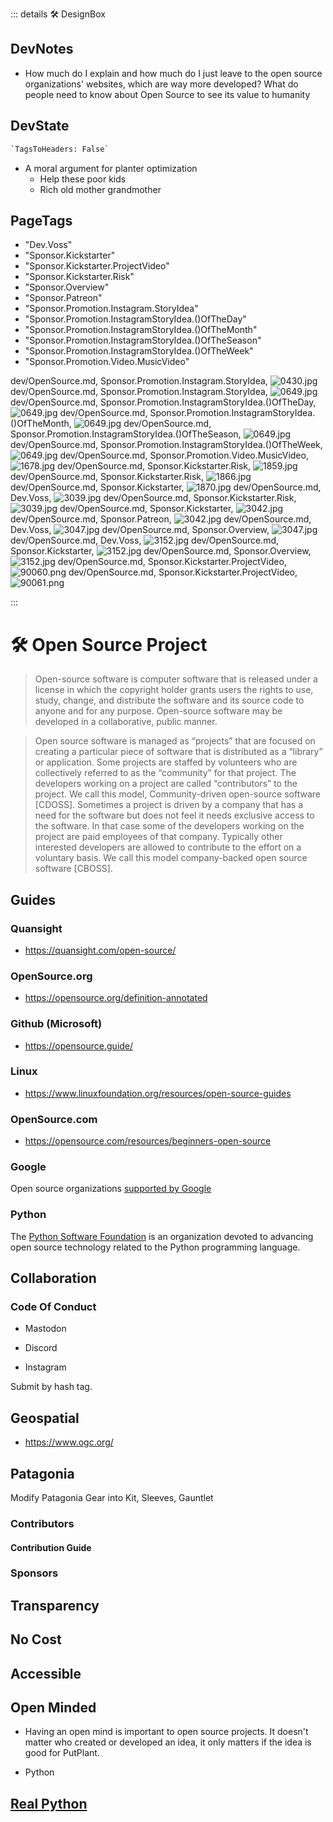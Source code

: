 ::: details 🛠 <dev>DesignBox</dev>

## DevNotes

- How much do I explain and how much do I just leave to the open source organizations' websites, which are way more developed? What do people need to know about Open Source to see its value to humanity  

## DevState

```py
`TagsToHeaders: False`
```

- A moral argument for planter optimization
    - Help these poor kids
    - Rich old mother grandmother

<h2>PageTags</h2>

- "Dev.Voss"
- "Sponsor.Kickstarter"
- "Sponsor.Kickstarter.ProjectVideo"
- "Sponsor.Kickstarter.Risk"
- "Sponsor.Overview"
- "Sponsor.Patreon"
- "Sponsor.Promotion.Instagram.StoryIdea"
- "Sponsor.Promotion.InstagramStoryIdea.()OfTheDay"
- "Sponsor.Promotion.InstagramStoryIdea.()OfTheMonth"
- "Sponsor.Promotion.InstagramStoryIdea.()OfTheSeason"
- "Sponsor.Promotion.InstagramStoryIdea.()OfTheWeek"
- "Sponsor.Promotion.Video.MusicVideo"

dev/OpenSource.md, <dev>Sponsor.Promotion.Instagram.StoryIdea</dev>, ![0430.jpg](/PaperPhoto/0430.jpg)
dev/OpenSource.md, <dev>Sponsor.Promotion.Instagram.StoryIdea</dev>, ![0649.jpg](/PaperPhoto/0649.jpg)
dev/OpenSource.md, <dev>Sponsor.Promotion.InstagramStoryIdea.()OfTheDay</dev>, ![0649.jpg](/PaperPhoto/0649.jpg)
dev/OpenSource.md, <dev>Sponsor.Promotion.InstagramStoryIdea.()OfTheMonth</dev>, ![0649.jpg](/PaperPhoto/0649.jpg)
dev/OpenSource.md, <dev>Sponsor.Promotion.InstagramStoryIdea.()OfTheSeason</dev>, ![0649.jpg](/PaperPhoto/0649.jpg)
dev/OpenSource.md, <dev>Sponsor.Promotion.InstagramStoryIdea.()OfTheWeek</dev>, ![0649.jpg](/PaperPhoto/0649.jpg)
dev/OpenSource.md, <dev>Sponsor.Promotion.Video.MusicVideo</dev>, ![1678.jpg](/PaperPhoto/1678.jpg)
dev/OpenSource.md, <dev>Sponsor.Kickstarter.Risk</dev>, ![1859.jpg](/PaperPhoto/1859.jpg)
dev/OpenSource.md, <dev>Sponsor.Kickstarter.Risk</dev>, ![1866.jpg](/PaperPhoto/1866.jpg)
dev/OpenSource.md, <dev>Sponsor.Kickstarter</dev>, ![1870.jpg](/PaperPhoto/1870.jpg)
dev/OpenSource.md, <dev>Dev.Voss</dev>, ![3039.jpg](/PaperPhoto/3039.jpg)
dev/OpenSource.md, <dev>Sponsor.Kickstarter.Risk</dev>, ![3039.jpg](/PaperPhoto/3039.jpg)
dev/OpenSource.md, <dev>Sponsor.Kickstarter</dev>, ![3042.jpg](/PaperPhoto/3042.jpg)
dev/OpenSource.md, <dev>Sponsor.Patreon</dev>, ![3042.jpg](/PaperPhoto/3042.jpg)
dev/OpenSource.md, <dev>Dev.Voss</dev>, ![3047.jpg](/PaperPhoto/3047.jpg)
dev/OpenSource.md, <dev>Sponsor.Overview</dev>, ![3047.jpg](/PaperPhoto/3047.jpg)
dev/OpenSource.md, <dev>Dev.Voss</dev>, ![3152.jpg](/PaperPhoto/3152.jpg)
dev/OpenSource.md, <dev>Sponsor.Kickstarter</dev>, ![3152.jpg](/PaperPhoto/3152.jpg)
dev/OpenSource.md, <dev>Sponsor.Overview</dev>, ![3152.jpg](/PaperPhoto/3152.jpg)
dev/OpenSource.md, <dev>Sponsor.Kickstarter.ProjectVideo</dev>, ![90060.png](/PaperPhoto/90060.png)
dev/OpenSource.md, <dev>Sponsor.Kickstarter.ProjectVideo</dev>, ![90061.png](/PaperPhoto/90061.png)

:::

# 🛠 Open Source Project

> Open-source software is computer software that is released under a license in which the copyright holder grants users the rights to use, study, change, and distribute the software and its source code to anyone and for any purpose. Open-source software may be developed in a collaborative, public manner.

> Open source software is managed as “projects” that are focused on creating a particular piece of software that is distributed as a “library” or application. Some projects are staffed by volunteers who are collectively referred to as the “community” for that project. The developers working on a project are called “contributors” to the project. We call this model, Community-driven open-source software [CDOSS]. Sometimes a project is driven by a company that has a need for the software but does not feel it needs exclusive access to the software. In that case some of the developers working on the project are paid employees of that company. Typically other interested developers are allowed to contribute to the effort on a voluntary basis. We call this model company-backed open source software [CBOSS].

## Guides

### Quansight

- <https://quansight.com/open-source/>

### OpenSource.org

- <https://opensource.org/definition-annotated>

### Github (Microsoft)

- <https://opensource.guide/>

### Linux

- <https://www.linuxfoundation.org/resources/open-source-guides>

### OpenSource.com

- <https://opensource.com/resources/beginners-open-source>

### Google

Open source organizations [supported by Google](https://opensource.google/organizations-we-support)

### Python 

The [Python Software Foundation](https://www.python.org/psf-landing/) is an organization devoted to advancing open source technology related to the Python programming language.

## Collaboration

### Code Of Conduct

- Mastodon

- Discord

- Instagram

Submit by hash tag.

## Geospatial

- <https://www.ogc.org/>

## Patagonia

Modify Patagonia Gear into Kit, Sleeves, Gauntlet

### Contributors

#### Contribution Guide

### Sponsors

## Transparency

## No Cost

## Accessible

## Open Minded

- Having an open mind is important to open source projects. It doesn't matter who created or developed an idea, it only matters if the idea is good for PutPlant.

- Python

## [Real Python](/dev/RealPython)
